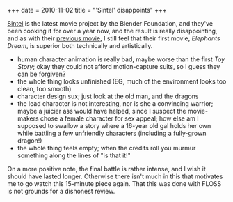 +++
date = 2010-11-02
title = "'Sintel' disappoints"
+++

[Sintel] is the latest movie project by the Blender Foundation, and
they\'ve been cooking it for over a year now, and the result is really
disappointing, and as with their [previous movie], I still feel that
their first movie, *Elephants Dream*, is superior both technically and
artistically.

-   human character animation is really bad, maybe worse than the first
    *Toy Story*; okay they could not afford motion-capture suits, so I
    guess they can be forgiven?
-   the whole thing looks unfinished (EG, much of the environment looks
    too clean, too smooth)
-   character design sux; just look at the old man, and the dragons
-   the lead character is not interesting, nor is she a convincing
    warrior; maybe a juicier ass would have helped, since I suspect the
    movie-makers chose a female character for sex appeal; how else am I
    supposed to swallow a story where a 16-year old gal holds her own
    while battling a few unfriendly characters (including a fully-grown
    dragon!)
-   the whole thing feels empty; when the credits roll you murmur
    something along the lines of \"is that it!\"

On a more positive note, the final battle is rather intense, and I wish
it should have lasted longer. Otherwise there isn\'t much in this that
motivates me to go watch this 15-minute piece again. That this was done
with FLOSS is not grounds for a dishonest review.

  [Sintel]: http://www.sintel.org/
  [previous movie]: http://movies.tshepang.net/project-peach-disappoints
